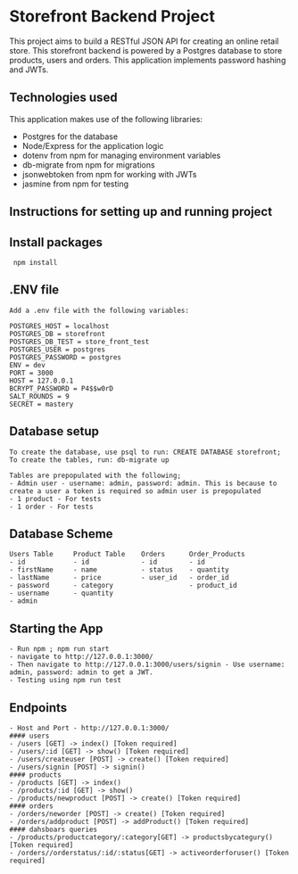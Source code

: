 # Storefront Backend Project

This project aims to build a RESTful JSON API for creating an online retail store.
This storefront backend is powered by a Postgres database to store products, users and orders.
This application implements password hashing and JWTs.

## Technologies used

This application makes use of the following libraries:

- Postgres for the database
- Node/Express for the application logic
- dotenv from npm for managing environment variables
- db-migrate from npm for migrations
- jsonwebtoken from npm for working with JWTs
- jasmine from npm for testing

## Instructions for setting up and running project


## Install packages 
```
 npm install
```

## .ENV file 
```
Add a .env file with the following variables:

POSTGRES_HOST = localhost
POSTGRES_DB = storefront
POSTGRES_DB_TEST = store_front_test
POSTGRES_USER = postgres
POSTGRES_PASSWORD = postgres
ENV = dev
PORT = 3000
HOST = 127.0.0.1
BCRYPT_PASSWORD = P4$$w0rD
SALT_ROUNDS = 9 
SECRET = mastery
```
## Database setup
```
To create the database, use psql to run: CREATE DATABASE storefront;
To create the tables, run: db-migrate up 

Tables are prepopulated with the following;
- Admin user - username: admin, password: admin. This is because to create a user a token is required so admin user is prepopulated
- 1 product - For tests
- 1 order - For tests
```
## Database Scheme 
```
Users Table     Product Table    Orders      Order_Products             
- id            - id             - id        - id
- firstName     - name           - status    - quantity
- lastName      - price          - user_id   - order_id
- password      - category                   - product_id
- username      - quantity
- admin
```
## Starting the App
```
- Run npm ; npm run start
- navigate to http://127.0.0.1:3000/
- Then navigate to http://127.0.0.1:3000/users/signin - Use username: admin, password: admin to get a JWT.
- Testing using npm run test
```
## Endpoints
```
- Host and Port - http://127.0.0.1:3000/
#### users
- /users [GET] -> index() [Token required]
- /users/:id [GET] -> show() [Token required]
- /users/createuser [POST] -> create() [Token required]
- /users/signin [POST] -> signin()
#### products
- /products [GET] -> index()
- /products/:id [GET] -> show()
- /products/newproduct [POST] -> create() [Token required]
#### orders
- /orders/neworder [POST] -> create() [Token required]
- /orders/addproduct [POST] -> addProduct() [Token required]
#### dahsboars queries
- /products/productcategory/:category[GET] -> productsbycategury() [Token required]
- /orders//orderstatus/:id/:status[GET] -> activeorderforuser() [Token required]
```
